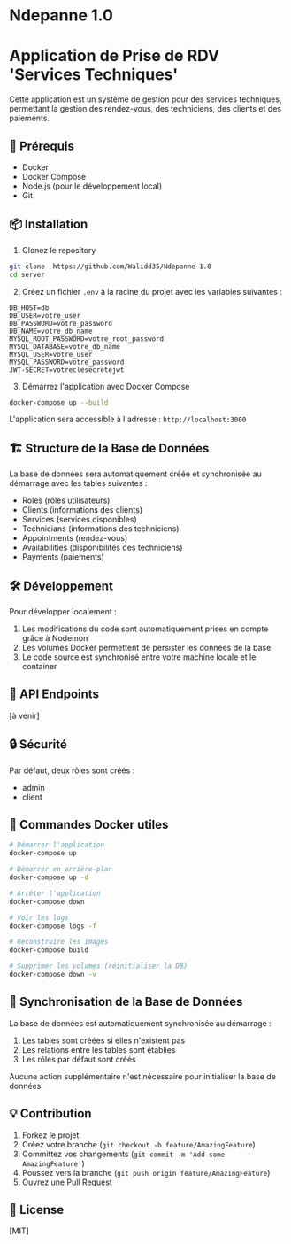 # Ndepanne 1.0
# Application de Prise de RDV 'Services Techniques'

Cette application est un système de gestion pour des services techniques, permettant la gestion des rendez-vous, des techniciens, des clients et des paiements.

## 🚀 Prérequis

- Docker
- Docker Compose
- Node.js (pour le développement local)
- Git

## 📦 Installation

1. Clonez le repository
```bash
git clone  https://github.com/Walidd35/Ndepanne-1.0
cd server
```

2. Créez un fichier `.env` à la racine du projet avec les variables suivantes :
```env
DB_HOST=db
DB_USER=votre_user
DB_PASSWORD=votre_password
DB_NAME=votre_db_name
MYSQL_ROOT_PASSWORD=votre_root_password
MYSQL_DATABASE=votre_db_name
MYSQL_USER=votre_user
MYSQL_PASSWORD=votre_password
JWT-SECRET=votreclésecretejwt
```

3. Démarrez l'application avec Docker Compose
```bash
docker-compose up --build
```

L'application sera accessible à l'adresse : `http://localhost:3000`

## 🏗️ Structure de la Base de Données

La base de données sera automatiquement créée et synchronisée au démarrage avec les tables suivantes :
- Roles (rôles utilisateurs)
- Clients (informations des clients)
- Services (services disponibles)
- Technicians (informations des techniciens)
- Appointments (rendez-vous)
- Availabilities (disponibilités des techniciens)
- Payments (paiements)

## 🛠️ Développement

Pour développer localement :

1. Les modifications du code sont automatiquement prises en compte grâce à Nodemon
2. Les volumes Docker permettent de persister les données de la base
3. Le code source est synchronisé entre votre machine locale et le container

## 📝 API Endpoints

[à venir]

## 🔒 Sécurité

Par défaut, deux rôles sont créés :
- admin
- client

## 🐳 Commandes Docker utiles

```bash
# Démarrer l'application
docker-compose up

# Démarrer en arrière-plan
docker-compose up -d

# Arrêter l'application
docker-compose down

# Voir les logs
docker-compose logs -f

# Reconstruire les images
docker-compose build

# Supprimer les volumes (réinitialiser la DB)
docker-compose down -v
```

## 🔄 Synchronisation de la Base de Données

La base de données est automatiquement synchronisée au démarrage :
1. Les tables sont créées si elles n'existent pas
2. Les relations entre les tables sont établies
3. Les rôles par défaut sont créés

Aucune action supplémentaire n'est nécessaire pour initialiser la base de données.

## 💡 Contribution

1. Forkez le projet
2. Créez votre branche (`git checkout -b feature/AmazingFeature`)
3. Committez vos changements (`git commit -m 'Add some AmazingFeature'`)
4. Poussez vers la branche (`git push origin feature/AmazingFeature`)
5. Ouvrez une Pull Request

## 📄 License

[MIT]

